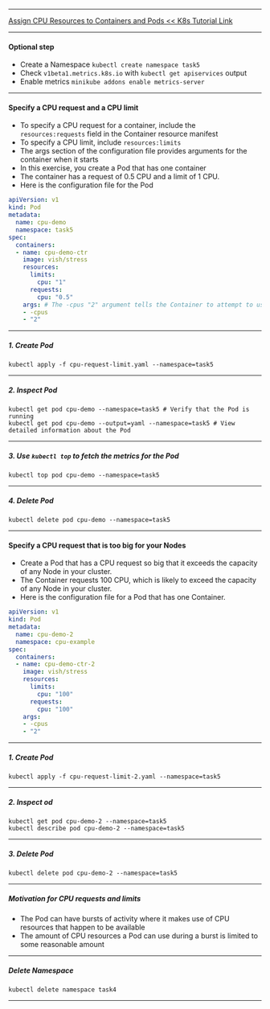 *********************************************************************
[Assign CPU Resources to Containers and Pods << K8s Tutorial Link](https://kubernetes.io/docs/tasks/configure-pod-container/assign-cpu-resource/)
*********************************************************************
#### Optional step
* Create a Namespace `kubectl create namespace task5` 
* Check `v1beta1.metrics.k8s.io` with `kubectl get apiservices` output 
* Enable metrics `minikube addons enable metrics-server`
*********************************************************************
#### Specify a CPU request and a CPU limit 
* To specify a CPU request for a container, include the `resources:requests` field in the Container resource manifest
* To specify a CPU limit, include `resources:limits`
* The args section of the configuration file provides arguments for the container when it starts
* In this exercise, you create a Pod that has one container
* The container has a request of 0.5 CPU and a limit of 1 CPU.
* Here is the configuration file for the Pod
```yaml
apiVersion: v1
kind: Pod
metadata:
  name: cpu-demo
  namespace: task5
spec:
  containers:
  - name: cpu-demo-ctr
    image: vish/stress
    resources:
      limits:
        cpu: "1"
      requests:
        cpu: "0.5"
    args: # The -cpus "2" argument tells the Container to attempt to use 2 CPUs
    - -cpus 
    - "2" 
```
*********************************************************************
##### 1. Create Pod
```shell
kubectl apply -f cpu-request-limit.yaml --namespace=task5
```
*********************************************************************
##### 2. Inspect Pod 
```shell
kubectl get pod cpu-demo --namespace=task5 # Verify that the Pod is running
kubectl get pod cpu-demo --output=yaml --namespace=task5 # View detailed information about the Pod
```
*********************************************************************
##### 3. Use `kubectl top` to fetch the metrics for the Pod
```shell
kubectl top pod cpu-demo --namespace=task5
```
*********************************************************************
##### 4. Delete Pod
```shell
kubectl delete pod cpu-demo --namespace=task5
```
*********************************************************************
#### Specify a CPU request that is too big for your Nodes 
* Create a Pod that has a CPU request so big that it exceeds the capacity of any Node in your cluster. 
* The Container requests 100 CPU, which is likely to exceed the capacity of any Node in your cluster.
* Here is the configuration file for a Pod that has one Container.
```yaml
apiVersion: v1
kind: Pod
metadata:
  name: cpu-demo-2
  namespace: cpu-example
spec:
  containers:
  - name: cpu-demo-ctr-2
    image: vish/stress
    resources:
      limits:
        cpu: "100"
      requests:
        cpu: "100"
    args:
    - -cpus
    - "2"
```
*********************************************************************
##### 1. Create Pod
```shell
kubectl apply -f cpu-request-limit-2.yaml --namespace=task5
```
*********************************************************************
##### 2. Inspect od
```shell
kubectl get pod cpu-demo-2 --namespace=task5
kubectl describe pod cpu-demo-2 --namespace=task5 
```
*********************************************************************
##### 3. Delete Pod
```shell
kubectl delete pod cpu-demo-2 --namespace=task5
```
*********************************************************************
##### Motivation for CPU requests and limits
* The Pod can have bursts of activity where it makes use of CPU resources that happen to be available
* The amount of CPU resources a Pod can use during a burst is limited to some reasonable amount
*********************************************************************
##### Delete Namespace
```shell
kubectl delete namespace task4
```
*********************************************************************
